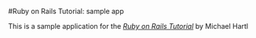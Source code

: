 #Ruby on Rails Tutorial: sample app

This is a sample application for the 
[*Ruby on Rails Tutorial*](http://railstutorial.org/)
by Michael Hartl
